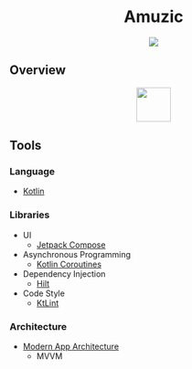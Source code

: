 <h1 align="center">Amuzic</h1>
<p align="center">
<a href="https://github.com/shubertthei/Amuzic/actions/workflows/build.yml"> 
<img src="https://github.com/shubertthei/Amuzic/actions/workflows/build.yml/badge.svg">
</a>
</p>

## Overview
<p align="center">
<img src="https://github.com/shubertthei/Amuzic/blob/main/app/src/main/ic_amuzic-playstore.png" width="60" height="60"/>
</p>

## Tools
### Language
* [Kotlin](https://kotlinlang.org)
### Libraries
* UI
    * [Jetpack Compose](https://developer.android.com/jetpack/compose)
* Asynchronous Programming
    * [Kotlin Coroutines](https://kotlinlang.org/docs/coroutines-guide.html)
* Dependency Injection
    * [Hilt](https://dagger.dev/hilt/)
* Code Style
    * [KtLint](https://pinterest.github.io/ktlint)
### Architecture
* [Modern App Architecture](https://developer.android.com/topic/architecture)
  - MVVM

